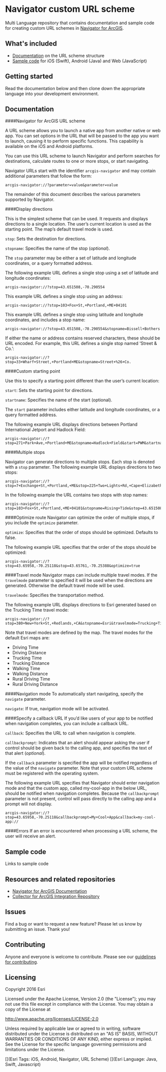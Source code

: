 # Navigator custom URL scheme

Multi Language repository that contains documentation and sample code for creating custom URL schemes in [Navigator for ArcGIS](http://doc.arcgis.com/en/navigator/).

## What's included

* [Documentation](#documentation) on the URL scheme structure
* [Sample code](#sample) for iOS (Swift), Android (Java) and Web (JavaScript)

## Getting started

Read the documentation below and then clone down the appropriate language into your development environment.

## Documentation<a name="documentation"></a>

####Navigator for ArcGIS URL scheme

A URL scheme allows you to launch a native app from another native or web app. You can set options in the URL that will be passed to the app you want to launch, causing it to perform specific functions. This capability is available on the iOS and Android platforms.

You can use this URL scheme to launch Navigator and perform searches for destinations, calculate routes to one or more stops, or start navigating. 

Navigator URLs start with the identifier `arcgis-navigator` and may contain additional parameters that follow the form:

`
arcgis-navigator://?parameter=value&parameter=value
`

The remainder of this document describes the various parameters supported by Navigator.

####Display directions

This is the simplest scheme that can be used. It requests and displays directions to a single location. The user’s current location is used as the starting point. The map’s default travel mode is used. 

`stop`: Sets the destination for directions. 

`stopname`: Specifies the name of the stop (*optional*).

The `stop` parameter may be either a set of latitude and longitude coordinates, or a query formatted address. 

The following example URL defines a single stop using a set of latitude and longitude coordinates:

```
arcgis-navigator://?stop=43.651508,-70.290554
```

This example URL defines a single stop using an address: 

```
arcgis-navigator://?stop=103+Fox+St,+Portland,+ME+04101
```

This example URL defines a single stop using latitude and longitude coordinates, and includes a stop name:

```
arcgis-navigator://?stop=43.651508,-70.290554&stopname=Bissell+Bothers
```

If either the name or address contains reserved characters, these should be URL encoded. For example, this URL defines a single stop named ‘Street & Co.’:

```
arcgis-navigator://?stop=33+Wharf+Street,+Portland+ME&stopname=Street+%26+Co.
```

####Custom starting point

Use this to specify a starting point different than the user’s current location:

`start`: Sets the starting point for directions.

`startname`: Specifies the name of the start (optional).

The `start` parameter includes either latitude and longitude coordinates, or a query formatted address.

The following example URL displays directions between Portland International Jetport and Hadlock Field:

```
arcgis-navigator://?stop=271+Park+Ave,+Portland+ME&stopname=Hadlock+Field&start=PWM&startname=Portland+International+Jetport
```

####Multiple stops

Navigator can generate directions to multiple stops. Each stop is denoted with a `stop` parameter. The following example URL displays directions to two stops:

```
arcgis-navigator://?stop=7+Exchange+St,+Portland,+ME&stop=225+Two+Lights+Rd,+Cape+Elizabeth,+ME
```

In the following example the URL contains two stops with stop names:

```
arcgis-navigator://?stop=103+Fox+St,+Portland,+ME+04101&stopname=Rising+Tide&stop=43.651508,-70.290554&stopname=Bissell+Bothers
```
####Optimize route
Navigator can optimize the order of multiple stops, if you include the `optimize` parameter.

`optimize`: Specifies that the order of stops should be optimized. Defaults to false.

The following example URL specifies that the order of the stops should be optimized:

```
arcgis-navigator://?stop=43.65958,-70.25118&stop=43.65761,-70.25388&optimize=true
```

####Travel mode
Navigator maps can include multiple travel modes. If the `travelmode` parameter is specified it will be used when the directions are generated. Otherwise the default travel mode will be used.

`travelmode`: Specifies the transportation method.

The following example URL displays directions to Esri generated based on the Trucking Time travel mode:

```
arcgis-navigator://?stop=380+New+York+St,+Redlands,+CA&stopname=Esri&travelmode=Trucking+Time
```

Note that travel modes are defined by the map. The travel modes for the default Esri maps are: 

- Driving Time
- Driving Distance
- Trucking Time
- Trucking Distance
- Walking Time
- Walking Distance
- Rural Driving Time
- Rural Driving Distance

####Navigation mode
To automatically start navigating, specify the `navigate` parameter.

`navigate`: If true, navigation mode will be activated. 

####Specify a callback URL
If you’d like users of your app to be notified when navigation completes, you can include a callback URL. 

`callback`: Specifies the URL to call when navigation is complete. 

`callbackprompt`: Indicates that an alert should appear asking the user if control should be given back to the calling app, and specifies the text of that alert (*optional*).

If the `callback` parameter is specified the app will be notified regardless of the value of the `navigate` parameter. Note that your custom URL scheme must be registered with the operating system.

The following example URL specifies that Navigator should enter navigation mode and that the custom app, called my-cool-app in the below URL, should be notified when navigation completes. Because the `callbackprompt` parameter is not present, control will pass directly to the calling app and a prompt will not display. 

```
arcgis-navigator://?stop=43.65958,-70.25118&callbackprompt=My+Cool+App&callback=my-cool-app://
```

####Errors
If an error is encountered when processing a URL scheme, the user will receive an alert.

## Sample code<a name="sample"></a>

Links to sample code

## Resources and related repositories

* [Navigator for ArcGIS Documentation](http://doc.arcgis.com/en/navigator/)
* [Collector for ArcGIS Integration Repository](http://developers.arcgis.com)

## Issues

Find a bug or want to request a new feature? Please let us know by submitting an issue. Thank you!

## Contributing

Anyone and everyone is welcome to contribute. Please see our [guidelines for contributing](https://github.com/esri/contributing).

## Licensing
Copyright 2016 Esri

Licensed under the Apache License, Version 2.0 (the "License");
you may not use this file except in compliance with the License.
You may obtain a copy of the License at

   http://www.apache.org/licenses/LICENSE-2.0

Unless required by applicable law or agreed to in writing, software
distributed under the License is distributed on an "AS IS" BASIS,
WITHOUT WARRANTIES OR CONDITIONS OF ANY KIND, either express or implied.
See the License for the specific language governing permissions and
limitations under the License.

[](Esri Tags: iOS, Android, Navigator, URL Scheme)
[](Esri Language: Java, Swift, Javascript)
